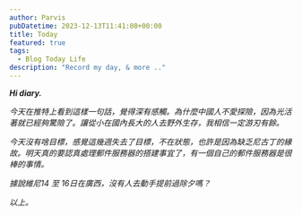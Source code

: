```yaml
---
author: Parvis
pubDatetime: 2023-12-13T11:41:08+00:00
title: Today
featured: true
tags:
  - Blog Today Life
description: "Record my day, & more .."
---
```


***Hi diary.***    

*今天在推特上看到這樣一句話，覺得深有感觸。為什麼中國人不愛探險，因為光活著就已經夠驚險了。讓從小在國內長大的人去野外生存，我相信一定游刃有餘。*    

*今天沒有啥目標，感覺這幾週失去了目標，不在狀態，也許是因為缺乏尼古丁的緣故。明天真的要認真處理郵件服務器的搭建事宜了，有一個自己的郵件服務器是很棒的事情。*    

*據說維尼14 至 16日在廣西，沒有人去動手提前過除夕嗎？*    

*以上。*    
